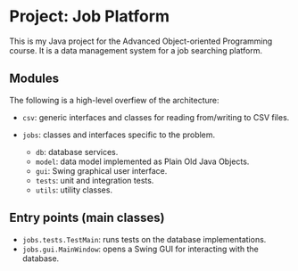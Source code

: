 # Project: Job Platform

This is my Java project for the Advanced Object-oriented Programming course.
It is a data management system for a job searching platform.

## Modules

The following is a high-level overfiew of the architecture:

- `csv`: generic interfaces and classes for reading from/writing to CSV files.

- `jobs`: classes and interfaces specific to the problem.
  - `db`: database services.
  - `model`: data model implemented as Plain Old Java Objects.
  - `gui`: Swing graphical user interface.
  - `tests`: unit and integration tests.
  - `utils`: utility classes.

## Entry points (main classes)

- `jobs.tests.TestMain`: runs tests on the database implementations.
- `jobs.gui.MainWindow`: opens a Swing GUI for interacting with the database.
